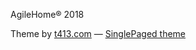 AgileHome&reg; 2018

Theme by [t413.com](http://t413.com/)
&mdash;
[SinglePaged theme](https://github.com/t413/SinglePaged)